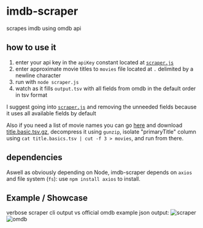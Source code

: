 # imdb-scraper
scrapes imdb using omdb api

## how to use it
1. enter your api key in the `apiKey` constant located at [`scraper.js`](https://github.com/aymey/imdb-scraper/blob/main/scraper.js#L4)
2. enter approximate movie titles to `movies` file located at `.` delimited by a newline character
3. run with `node scraper.js`
4. watch as it fills `output.tsv` with all fields from omdb in the default order in tsv format

I suggest going into [`scraper.js`](https://github.com/aymey/imdb-scraper/blob/main/scraper.js) and removing the unneeded fields because it uses all available fields by default

Also if you need a list of movie names you can go [here](https://datasets.imdbws.com/) and download [title.basic.tsv.gz](title.basics.tsv.gz), decompress it using `gunzip`, isolate "primaryTitle" column using `cat title.basics.tsv | cut -f 3 > movies`, and run from there.

## dependencies
Aswell as obviously depending on Node, imdb-scraper depends on `axios` and file system (`fs`): use `npm install axios` to install.

## Example / Showcase
verbose scraper cli output vs official omdb example json output:
![scraper](http://i.ibb.co/pXQ3BTT/image.png) ![omdb](http://i.ibb.co/WGcFnXQ/image.png)
